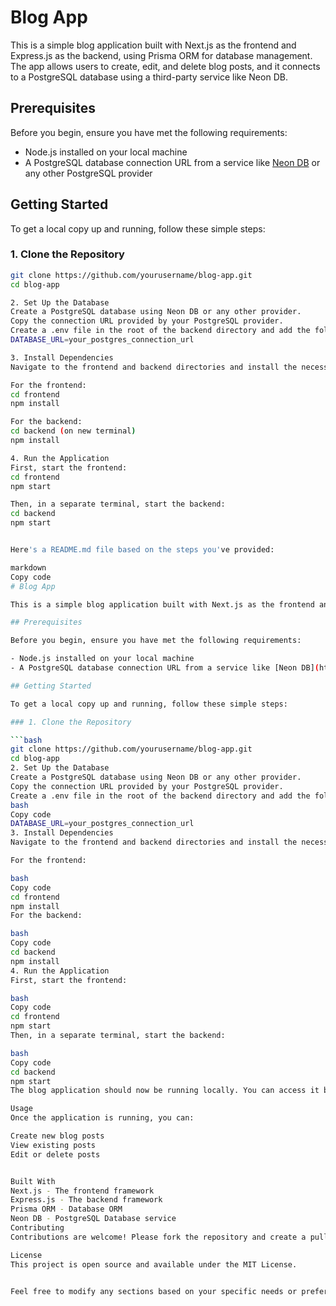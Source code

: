 # Blog App

This is a simple blog application built with Next.js as the frontend and Express.js as the backend, using Prisma ORM for database management. The app allows users to create, edit, and delete blog posts, and it connects to a PostgreSQL database using a third-party service like Neon DB.

## Prerequisites

Before you begin, ensure you have met the following requirements:

- Node.js installed on your local machine
- A PostgreSQL database connection URL from a service like [Neon DB](https://neon.tech/) or any other PostgreSQL provider

## Getting Started

To get a local copy up and running, follow these simple steps:

### 1. Clone the Repository

```bash
git clone https://github.com/yourusername/blog-app.git
cd blog-app

2. Set Up the Database
Create a PostgreSQL database using Neon DB or any other provider.
Copy the connection URL provided by your PostgreSQL provider.
Create a .env file in the root of the backend directory and add the following line:
DATABASE_URL=your_postgres_connection_url

3. Install Dependencies
Navigate to the frontend and backend directories and install the necessary dependencies.

For the frontend:
cd frontend
npm install

For the backend:
cd backend (on new terminal)
npm install

4. Run the Application
First, start the frontend:
cd frontend
npm start

Then, in a separate terminal, start the backend:
cd backend
npm start


Here's a README.md file based on the steps you've provided:

markdown
Copy code
# Blog App

This is a simple blog application built with Next.js as the frontend and Express.js as the backend, using Prisma ORM for database management. The app allows users to create, edit, and delete blog posts, and it connects to a PostgreSQL database using a third-party service like Neon DB.

## Prerequisites

Before you begin, ensure you have met the following requirements:

- Node.js installed on your local machine
- A PostgreSQL database connection URL from a service like [Neon DB](https://neon.tech/) or any other PostgreSQL provider

## Getting Started

To get a local copy up and running, follow these simple steps:

### 1. Clone the Repository

```bash
git clone https://github.com/yourusername/blog-app.git
cd blog-app
2. Set Up the Database
Create a PostgreSQL database using Neon DB or any other provider.
Copy the connection URL provided by your PostgreSQL provider.
Create a .env file in the root of the backend directory and add the following line:
bash
Copy code
DATABASE_URL=your_postgres_connection_url
3. Install Dependencies
Navigate to the frontend and backend directories and install the necessary dependencies.

For the frontend:

bash
Copy code
cd frontend
npm install
For the backend:

bash
Copy code
cd backend
npm install
4. Run the Application
First, start the frontend:

bash
Copy code
cd frontend
npm start
Then, in a separate terminal, start the backend:

bash
Copy code
cd backend
npm start
The blog application should now be running locally. You can access it by navigating to http://localhost:3000 in your browser.

Usage
Once the application is running, you can:

Create new blog posts
View existing posts
Edit or delete posts


Built With
Next.js - The frontend framework
Express.js - The backend framework
Prisma ORM - Database ORM
Neon DB - PostgreSQL Database service
Contributing
Contributions are welcome! Please fork the repository and create a pull request with your changes.

License
This project is open source and available under the MIT License.


Feel free to modify any sections based on your specific needs or preferences.

